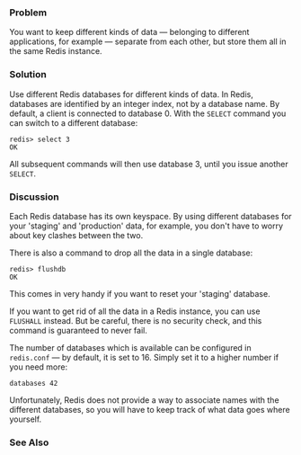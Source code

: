 ### Problem

You want to keep different kinds of data &mdash; belonging to different
applications, for example &mdash; separate from each other, but store them
all in the same Redis instance.


### Solution

Use different Redis databases for different kinds of data.
In Redis, databases are identified by an integer index, not by a database name.
By default, a client is connected to database 0.
With the `SELECT` command you can switch to a different database:

	redis> select 3
	OK
	
All subsequent commands will then use database 3, until you issue another `SELECT`.


### Discussion

Each Redis database has its own keyspace. 
By using different databases for your 'staging' and 'production' data,
for example, you don't have to worry about key clashes between the two.

There is also a command to drop all the data in a single database:

	redis> flushdb
	OK

This comes in very handy if you want to reset your 'staging' database.

If you want to get rid of all the data in a Redis instance, you can use
`FLUSHALL` instead. But be careful, there is no security check, and this
command is guaranteed to never fail.

The number of databases which is available can be configured in `redis.conf` &mdash;
by default, it is set to 16. Simply set it to a higher number if you need
more:

	databases 42

Unfortunately, Redis does not provide a way to associate names with the
different databases, so you will have to keep track of what data goes where
yourself.


### See Also


